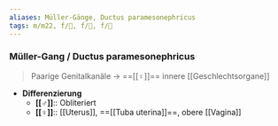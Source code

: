 ```yaml
---
aliases: Müller-Gänge, Ductus paramesonephricus
tags: m/m22, f/🐣, f/🦩, f/🍆
---
```

### Müller-Gang / Ductus paramesonephricus
> Paarige Genitalkanäle → ==[[♀]]== innere [[Geschlechtsorgane]]
- **Differenzierung**
	- **[[♂]]**:: Obliteriert
	- **[[♀]]**:: [[Uterus]], ==[[Tuba uterina]]==, obere [[Vagina]]
